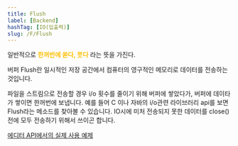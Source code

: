 ```yaml
---
title: Flush
label: [Backend]
hashTag: [IO(입출력)]
slug: /F/Flush
---
```

일반적으로 <span style="color:#FFBF00; font-weight:bold;">한꺼번에 쏟다, 붓다</span> 라는 뜻을 가진다.

버퍼 Flush란 일시적인 저장 공간에서 컴퓨터의 영구적인 메모리로 데이터를 전송하는 것입니다.

파일을 스트림으로 전송할 경우 i/o 횟수를 줄이기 위해 버퍼에 쌓았다가, 버퍼에 데이타가 쌓이면 한꺼번에 보냅니다. 예를 들어 C 이나 자바의 i/o관련 라이브러리 api를 보면 Flush라는 메소드를 찾아볼 수 있습니다. IO시에 미처 전송되지 못한 데이터를 close() 전에 모두 전송하기 위해서 쓰이곤 합니다.

<a href="https://github.com/ProseMirror/prosemirror-view/blob/3a8bed5b73ee8db94b34242b16b2098bff9a6707/src/input.js#L249">에디터 API에서의 실제 사용 예제</a>
